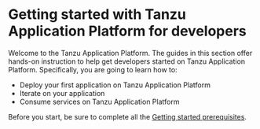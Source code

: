 # Getting started with Tanzu Application Platform for developers

Welcome to the Tanzu Application Platform. The guides in this section offer hands-on instruction to help get developers started on Tanzu Application Platform. Specifically, you are going to learn how to:

- Deploy your first application on Tanzu Application Platform
- Iterate on your application
- Consume services on Tanzu Application Platform

Before you start, be sure to complete all the [Getting started prerequisites](../getting-started.md).
